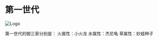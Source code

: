 # 第一世代

![Logo](/images/PokeMons/InitialPokeMon/gen1)

第一世代的御三家分别是：
   火属性：小火龙
   水属性：杰尼龟
   草属性：妙蛙种子
